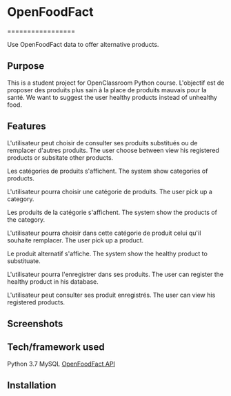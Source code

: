 # OpenFoodFact
=================

Use OpenFoodFact data to offer alternative products.

Purpose
-----------------
This is a student project for OpenClassroom Python course. 
L'objectif est de proposer des produits plus sain à la place de produits mauvais pour la santé.
We want to suggest the user healthy products instead of unhealthy food.

Features
-----------------
L'utilisateur peut choisir de consulter ses produits substitués ou de remplacer d'autres produits.
The user choose between view his registered products or subsitate other products.

Les catégories de produits s'affichent.
The system show categories of products.

L'utilisateur pourra choisir une catégorie de produits.
The user pick up a category.

Les produits de la catégorie s'affichent.
The system show the products of the category.

L'utilisateur pourra choisir dans cette catégorie de produit celui qu'il souhaite remplacer.
The user pick up a product.

Le produit alternatif s'affiche.
The system show the healthy product to substituate.

L'utilisateur pourra l'enregistrer dans ses produits.
The user can register the healthy product in his database.

L'utilisateur peut consulter ses produit enregistrés.
The user can view his registered products.

Screenshots
-----------------

Tech/framework used
-----------------
Python 3.7
MySQL
[OpenFoodFact API](https://en.wiki.openfoodfacts.org/API)

Installation
-----------------


